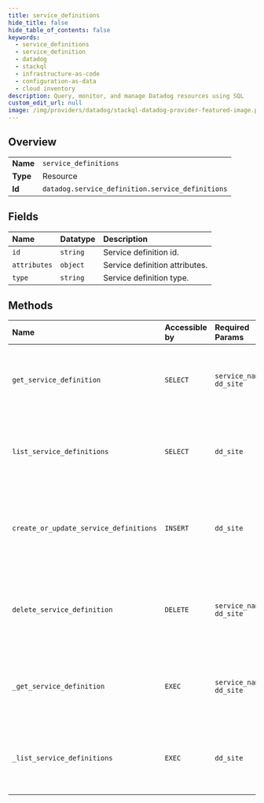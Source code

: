 ```yaml
---
title: service_definitions
hide_title: false
hide_table_of_contents: false
keywords:
  - service_definitions
  - service_definition
  - datadog    
  - stackql
  - infrastructure-as-code
  - configuration-as-data
  - cloud inventory
description: Query, monitor, and manage Datadog resources using SQL
custom_edit_url: null
image: /img/providers/datadog/stackql-datadog-provider-featured-image.png
---
```

  
    

## Overview
<table><tbody>
<tr><td><b>Name</b></td><td><code>service_definitions</code></td></tr>
<tr><td><b>Type</b></td><td>Resource</td></tr>
<tr><td><b>Id</b></td><td><code>datadog.service_definition.service_definitions</code></td></tr>
</tbody></table>

## Fields
| Name | Datatype | Description |
|:-----|:---------|:------------|
| `id` | `string` | Service definition id. |
| `attributes` | `object` | Service definition attributes. |
| `type` | `string` | Service definition type. |
## Methods
| Name | Accessible by | Required Params | Description |
|:-----|:--------------|:----------------|:------------|
| `get_service_definition` | `SELECT` | `service_name, dd_site` | Get a single service definition from the Datadog Service Catalog. |
| `list_service_definitions` | `SELECT` | `dd_site` | Get a list of all service definitions from the Datadog Service Catalog. |
| `create_or_update_service_definitions` | `INSERT` | `dd_site` | Create or update service definition in the Datadog Service Catalog. |
| `delete_service_definition` | `DELETE` | `service_name, dd_site` | Delete a single service definition in the Datadog Service Catalog. |
| `_get_service_definition` | `EXEC` | `service_name, dd_site` | Get a single service definition from the Datadog Service Catalog. |
| `_list_service_definitions` | `EXEC` | `dd_site` | Get a list of all service definitions from the Datadog Service Catalog. |
